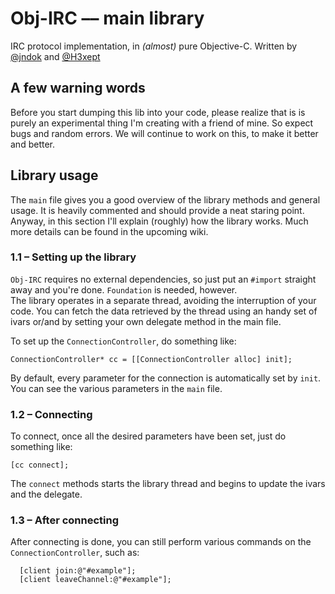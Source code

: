 # Obj-IRC –– main library
IRC protocol implementation, in *(almost)* pure Objective-C. Written by [@jndok](https://twitter.com/jndok) and [@H3xept](https://twitter.com/H3xept)

## A few warning words

Before you start dumping this lib into your code, please realize that is is purely an experimental thing I'm creating with a friend of mine. So expect bugs and random errors. We will continue to work on this, to make it better and better.

## Library usage
The `main` file gives you a good overview of the library methods and general usage. It is heavily commented and should provide a neat staring point.<br>Anyway, in this section I'll explain (roughly) how the library works. Much more details can be found in the upcoming wiki.

### 1.1 – Setting up the library
`Obj-IRC` requires no external dependencies, so just put an `#import` straight away and you're done. `Foundation` is needed, however.<br>The library operates in a separate thread, avoiding the interruption of your code. You can fetch the data retrieved by the thread using an handy set of ivars or/and by setting your own delegate method in the main file.

To set up the `ConnectionController`, do something like:
  
    ConnectionController* cc = [[ConnectionController alloc] init];

By default, every parameter for the connection is automatically set by `init`. You can see the various parameters in the `main` file.

### 1.2 – Connecting
To connect, once all the desired parameters have been set, just do something like:

    [cc connect];

The `connect` methods starts the library thread and begins to update the ivars and the delegate.

### 1.3 – After connecting
After connecting is done, you can still perform various commands on the `ConnectionController`, such as:

      [client join:@"#example"];
      [client leaveChannel:@"#example"];
